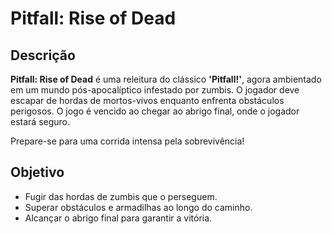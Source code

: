 # Pitfall: Rise of Dead

## Descrição

**Pitfall: Rise of Dead** é uma releitura do clássico **'Pitfall!'**, agora ambientado em um mundo pós-apocalíptico infestado por zumbis. O jogador deve escapar de hordas de mortos-vivos enquanto enfrenta obstáculos perigosos. O jogo é vencido ao chegar ao abrigo final, onde o jogador estará seguro.

Prepare-se para uma corrida intensa pela sobrevivência!

## Objetivo

- Fugir das hordas de zumbis que o perseguem.
- Superar obstáculos e armadilhas ao longo do caminho.
- Alcançar o abrigo final para garantir a vitória.
